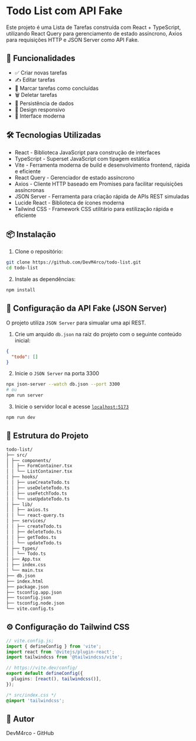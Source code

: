 # Todo List com API Fake

Este projeto é uma Lista de Tarefas construída com React + TypeScript, utilizando React Query para gerenciamento de estado assíncrono, Axios para requisições HTTP e JSON Server como API Fake.

## 🚀 Funcionalidades

- ✅ Criar novas tarefas
- ✍️ Editar tarefas
- 🔄 Marcar tarefas como concluídas
- 🗑️ Deletar tarefas
- 💾 Persistência de dados
- 📱 Design responsivo
- 🎨 Interface moderna

## 🛠️ Tecnologias Utilizadas

- React - Biblioteca JavaScript para construção de interfaces
- TypeScript - Superset JavaScript com tipagem estática
- Vite - Ferramenta moderna de build e desenvolvimento frontend, rápida e eficiente
- React Query - Gerenciador de estado assíncrono
- Axios - Cliente HTTP baseado em Promises para facilitar requisições assíncronas
- JSON Server - Ferramenta para criação rápida de APIs REST simuladas
- Lucide React - Biblioteca de ícones moderna
- Tailwind CSS - Framework CSS utilitário para estilização rápida e eficiente

## 📦 Instalação

1. Clone o repositório:

```bash
git clone https://github.com/DevM4rco/todo-list.git
cd todo-list
```

2. Instale as dependências:

```bash
npm install
```

## 🔧 Configuração da API Fake (JSON Server)

O projeto utiliza `JSON Server` para simualar uma api REST.

1. Crie um arquido `db.json` na raiz do projeto com o seguinte conteúdo inicial:

```json
{
  "todo": []
}
```

2. Inicie o `JSON Server` na porta 3300

```bash
npx json-server --watch db.json --port 3300
# ou
npm run server
```

3. Inicie o servidor local e acesse [`localhost:5173`](http://localhost:5173)

```bash
npm run dev
```

## 📁 Estrutura do Projeto

```bash
todo-list/
├── src/
│ ├── components/
│ │ ├── FormContainer.tsx
│ │ └── ListContainer.tsx
│ ├── hooks/
│ │ ├── useCreateTodo.ts
│ │ ├── useDeleteTodo.ts
│ │ ├── useFetchTodo.ts
│ │ └── useUpdateTodo.ts
│ ├── lib/
│ │ ├── axios.ts
│ │ └── react-query.ts
│ ├── services/
│ │ ├── createTodo.ts
│ │ ├── deleteTodo.ts
│ │ ├── getTodos.ts
│ │ └── updateTodo.ts
│ ├── types/
│ │ └── Todo.ts
│ ├── App.tsx
│ ├── index.css
│ └── main.tsx
├── db.json
├── index.html
├── package.json
├── tsconfig.app.json
├── tsconfig.json
├── tsconfig.node.json
└── vite.config.ts
```

## ⚙️ Configuração do Tailwind CSS

```ts
// vite.config.js;
import { defineConfig } from 'vite';
import react from '@vitejs/plugin-react';
import tailwindcss from '@tailwindcss/vite';

// https://vite.dev/config/
export default defineConfig({
  plugins: [react(), tailwindcss()],
});
```

```css
/* src/index.css */
@import 'tailwindcss';
```

## 👥 Autor

DevM4rco - GitHub
